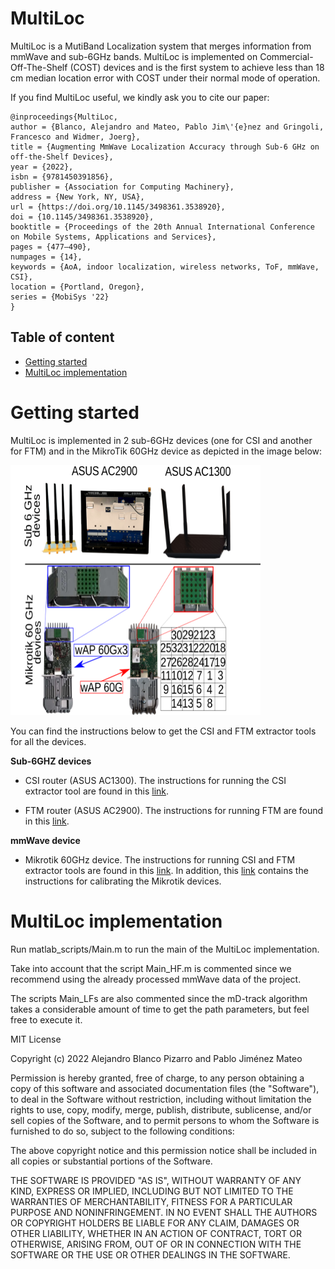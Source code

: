# MultiLoc

MultiLoc is a MutiBand Localization system that merges information from mmWave and sub-6GHz bands. MultiLoc is implemented on Commercial-Off-The-Shelf  (COST) devices and is the first system to achieve less than 18 cm median location error with COST under their normal mode of operation.

If you find MultiLoc useful, we kindly ask you to cite our paper:
```
@inproceedings{MultiLoc,
author = {Blanco, Alejandro and Mateo, Pablo Jim\'{e}nez and Gringoli, Francesco and Widmer, Joerg},
title = {Augmenting MmWave Localization Accuracy through Sub-6 GHz on off-the-Shelf Devices},
year = {2022},
isbn = {9781450391856},
publisher = {Association for Computing Machinery},
address = {New York, NY, USA},
url = {https://doi.org/10.1145/3498361.3538920},
doi = {10.1145/3498361.3538920},
booktitle = {Proceedings of the 20th Annual International Conference on Mobile Systems, Applications and Services},
pages = {477–490},
numpages = {14},
keywords = {AoA, indoor localization, wireless networks, ToF, mmWave, CSI},
location = {Portland, Oregon},
series = {MobiSys '22}
}
```

## Table of content

- [Getting started](#getting-started)
- [MultiLoc implementation](#multiloc-implementation)

# Getting started

MultiLoc is implemented in 2 sub-6GHz devices (one for CSI and another for FTM) and in the MikroTik 60GHz device as depicted in the image below:

<img src="https://github.com/IMDEANetworksWNG/MultiLoc/blob/main/implementation.png" width="400" height="400">

You can find the instructions below to get the CSI and FTM extractor tools for all the devices.

**Sub-6GHZ devices**

* CSI  router (ASUS AC1300). The instructions for running the CSI extractor tool are found in this [link](https://github.com/IMDEANetworksWNG/UbiLocate).

* FTM  router (ASUS AC2900). The instructions for running FTM are found in this [link](https://www.winlab.rutgers.edu/~gruteser/projects/ftm/index.htm).


**mmWave device**

* Mikrotik 60GHz device. The instructions for running CSI and FTM extractor tools are found in this [link](https://github.com/IMDEANetworksWNG/Mikrotik-researcher-tools). In addition, this [link](https://github.com/IMDEANetworksWNG/MikroTik-mD-Track) contains the instructions for calibrating the Mikrotik devices. 

# MultiLoc implementation
Run matlab_scripts/Main.m to run the main of the MultiLoc implementation.

Take into account that the script Main_HF.m is commented since we recommend using the already processed mmWave data of the project.

The scripts Main_LFs are also commented since the mD-track algorithm takes a considerable amount of time to get the path parameters, but feel free to execute it.


MIT License

Copyright (c) 2022 Alejandro Blanco Pizarro and Pablo Jiménez Mateo

Permission is hereby granted, free of charge, to any person obtaining a copy of this software and associated documentation files (the "Software"), to deal in the Software without restriction, including without limitation the rights to use, copy, modify, merge, publish, distribute, sublicense, and/or sell copies of the Software, and to permit persons to whom the Software is furnished to do so, subject to the following conditions:

The above copyright notice and this permission notice shall be included in all copies or substantial portions of the Software.

THE SOFTWARE IS PROVIDED "AS IS", WITHOUT WARRANTY OF ANY KIND, EXPRESS OR IMPLIED, INCLUDING BUT NOT LIMITED TO THE WARRANTIES OF MERCHANTABILITY, FITNESS FOR A PARTICULAR PURPOSE AND NONINFRINGEMENT. IN NO EVENT SHALL THE AUTHORS OR COPYRIGHT HOLDERS BE LIABLE FOR ANY CLAIM, DAMAGES OR OTHER LIABILITY, WHETHER IN AN ACTION OF CONTRACT, TORT OR OTHERWISE, ARISING FROM, OUT OF OR IN CONNECTION WITH THE SOFTWARE OR THE USE OR OTHER DEALINGS IN THE SOFTWARE.
